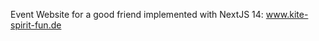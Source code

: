Event Website for a good friend implemented with NextJS 14: <a href="https://kite-spirit-fun.de">www.kite-spirit-fun.de</a>
